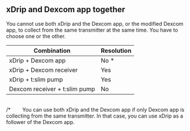 ## xDrip and Dexcom app together  
  
You cannot use both xDrip and the Dexcom app, or the modified Dexcom app, to collect from the same transmitter at the same time.  You have to choose one or the other.  

|Combination  | Resolution |
|-------------|---------|
| xDrip + Dexcom app | No * |
| xDrip + Dexcom receiver | Yes |
| xDrip + t:slim pump | Yes |
| Dexcom receiver + t:slim pump | No |  

<br/>  
/*    You can use both xDrip and the Dexcom app if only Dexcom app is collecting from the same transmitter.  In that case, you can use xDrip as a follower of the Dexcom app.  
